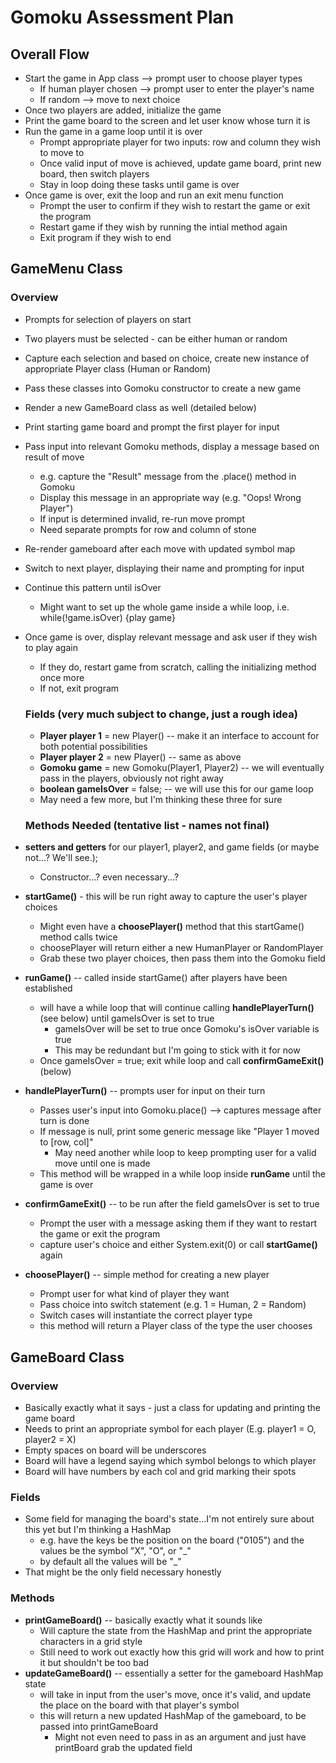 # Gomoku Assessment Plan

## Overall Flow
* Start the game in App class --> prompt user to choose player types
  * If human player chosen --> prompt user to enter the player's name
  * If random --> move to next choice
* Once two players are added, initialize the game
* Print the game board to the screen and let user know whose turn it is
* Run the game in a game loop until it is over
    * Prompt appropriate player for two inputs: row and column they wish to move to
    * Once valid input of move is achieved, update game board, print new board, then switch players
    * Stay in loop doing these tasks until game is over
* Once game is over, exit the loop and run an exit menu function
  * Prompt the user to confirm if they wish to restart the game or exit the program
  * Restart game if they wish by running the intial method again
  * Exit program if they wish to end

## GameMenu Class
### Overview
* Prompts for selection of players on start
* Two players must be selected - can be either human or random
* Capture each selection and based on choice, create new instance of appropriate Player class (Human or Random)
* Pass these classes into Gomoku constructor to create a new game
* Render a new GameBoard class as well (detailed below)
* Print starting game board and prompt the first player for input
* Pass input into relevant Gomoku methods, display a message based on result of move
  * e.g. capture the "Result" message from the .place() method in Gomoku
  * Display this message in an appropriate way (e.g. "Oops! Wrong Player")
  * If input is determined invalid, re-run move prompt
  * Need separate prompts for row and column of stone
* Re-render gameboard after each move with updated symbol map
* Switch to next player, displaying their name and prompting for input
* Continue this pattern until isOver
  * Might want to set up the whole game inside a while loop, i.e. while(!game.isOver) {play game}
* Once game is over, display relevant message and ask user if they wish to play again
  * If they do, restart game from scratch, calling the initializing method once more
  * If not, exit program
  ### Fields (very much subject to change, just a rough idea)
  * **Player player 1** = new Player() -- make it an interface to account for both potential possibilities
  * **Player player 2** = new Player() -- same as above
  * **Gomoku game** = new Gomoku(Player1, Player2) -- we will eventually pass in the players, obviously not right away
  * **boolean gameIsOver** = false; -- we will use this for our game loop
  * May need a few more, but I'm thinking these three for sure
  ### Methods Needed (tentative list - names not final)
* **setters and getters** for our player1, player2, and game fields (or maybe not...? We'll see.);
    * Constructor...? even necessary...?
* **startGame()** - this will be run right away to capture the user's player choices
  * Might even have a **choosePlayer()** method that this startGame() method calls twice
  * choosePlayer will return either a new HumanPlayer or RandomPlayer
  * Grab these two player choices, then pass them into the Gomoku field
  
* **runGame()** -- called inside startGame() after players have been established
  * will have a while loop that will continue calling **handlePlayerTurn()** (see below) until gameIsOver is set to true
    * gameIsOver will be set to true once Gomoku's isOver variable is true
    * This may be redundant but I'm going to stick with it for now
  * Once gameIsOver = true; exit while loop and call **confirmGameExit()** (below)
* **handlePlayerTurn()** -- prompts user for input on their turn
  * Passes user's input into Gomoku.place() --> captures message after turn is done
  * If message is null, print some generic message like "Player 1 moved to [row, col]"
    * May need another while loop to keep prompting user for a valid move until one is made
  * This method will be wrapped in a while loop inside **runGame** until the game is over 
* **confirmGameExit()** -- to be run after the field gameIsOver is set to true
  * Prompt the user with a message asking them if they want to restart the game or exit the program
  * capture user's choice and either System.exit(0) or call **startGame()** again
* **choosePlayer()** -- simple method for creating a new player
  * Prompt user for what kind of player they want
  * Pass choice into switch statement (e.g. 1 = Human, 2 = Random)
  * Switch cases will instantiate the correct player type
  * this method will return a Player class of the type the user chooses

## GameBoard Class
### Overview
* Basically exactly what it says - just a class for updating and printing the game board
* Needs to print an appropriate symbol for each player (E.g. player1 = O, player2 = X)
* Empty spaces on board will be underscores
* Board will have a legend saying which symbol belongs to which player
* Board will have numbers by each col and grid marking their spots

### Fields
* Some field for managing the board's state...I'm not entirely sure about this yet but I'm thinking a HashMap
  * e.g. have the keys be the position on the board ("0105") and the values be the symbol "X", "O", or "_"
  * by default all the values will be "_"
* That might be the only field necessary honestly

### Methods
* **printGameBoard()** -- basically exactly what it sounds like
  * Will capture the state from the HashMap and print the appropriate characters in a grid style
  * Still need to work out exactly how this grid will work and how to print it but shouldn't be too bad
* **updateGameBoard()** -- essentially a setter for the gameboard HashMap state
  * will take in input from the user's move, once it's valid, and update the place on the board with that player's symbol
  * this will return a new updated HashMap of the gameboard, to be passed into printGameBoard
    * Might not even need to pass in as an argument and just have printBoard grab the updated field

  
